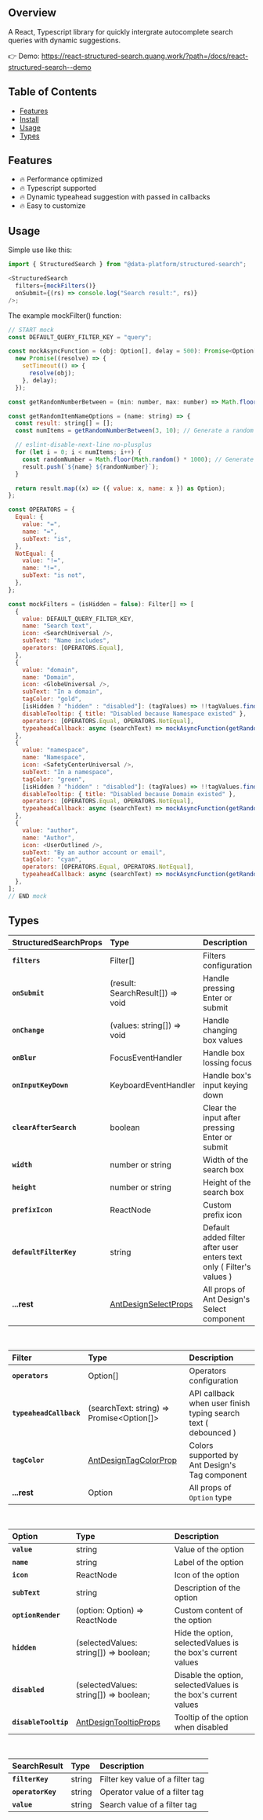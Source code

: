 ## Overview

A React, Typescript library for quickly intergrate autocomplete search queries with dynamic suggestions.

👉 Demo: https://react-structured-search.quang.work/?path=/docs/react-structured-search--demo

## Table of Contents

- [Features](#features)
- [Install](#install)
- [Usage](#usage)
- [Types](#types)

## Features

- 🔥 Performance optimized
- 🔥 Typescript supported
- 🔥 Dynamic typeahead suggestion with passed in callbacks
- 🔥 Easy to customize

## Usage

Simple use like this:

```js
import { StructuredSearch } from "@data-platform/structured-search";

<StructuredSearch
  filters={mockFilters()}
  onSubmit={(rs) => console.log("Search result:", rs)}
/>;
```

The example mockFilter() function:

```js
// START mock
const DEFAULT_QUERY_FILTER_KEY = "query";

const mockAsyncFunction = (obj: Option[], delay = 500): Promise<Option[]> =>
  new Promise((resolve) => {
    setTimeout(() => {
      resolve(obj);
    }, delay);
  });

const getRandomNumberBetween = (min: number, max: number) => Math.floor(Math.random() * (max - min + 1) + min);

const getRandomItemNameOptions = (name: string) => {
  const result: string[] = [];
  const numItems = getRandomNumberBetween(3, 10); // Generate a random number of items between 0 and 9

  // eslint-disable-next-line no-plusplus
  for (let i = 0; i < numItems; i++) {
    const randomNumber = Math.floor(Math.random() * 1000); // Generate a random number between 0 and 999
    result.push(`${name} ${randomNumber}`);
  }

  return result.map((x) => ({ value: x, name: x }) as Option);
};

const OPERATORS = {
  Equal: {
    value: "=",
    name: "=",
    subText: "is",
  },
  NotEqual: {
    value: "!=",
    name: "!=",
    subText: "is not",
  },
};

const mockFilters = (isHidden = false): Filter[] => [
  {
    value: DEFAULT_QUERY_FILTER_KEY,
    name: "Search text",
    icon: <SearchUniversal />,
    subText: "Name includes",
    operators: [OPERATORS.Equal],
  },
  {
    value: "domain",
    name: "Domain",
    icon: <GlobeUniversal />,
    subText: "In a domain",
    tagColor: "gold",
    [isHidden ? "hidden" : "disabled"]: (tagValues) => !!tagValues.find((value) => value.startsWith("namespace")),
    disableTooltip: { title: "Disabled because Namespace existed" },
    operators: [OPERATORS.Equal, OPERATORS.NotEqual],
    typeaheadCallback: async (searchText) => mockAsyncFunction(getRandomItemNameOptions("Domain")),
  },
  {
    value: "namespace",
    name: "Namespace",
    icon: <SafetyCenterUniversal />,
    subText: "In a namespace",
    tagColor: "green",
    [isHidden ? "hidden" : "disabled"]: (tagValues) => !!tagValues.find((value) => value.startsWith("domain")), // hidden if Domain was selected
    disableTooltip: { title: "Disabled because Domain existed" },
    operators: [OPERATORS.Equal, OPERATORS.NotEqual],
    typeaheadCallback: async (searchText) => mockAsyncFunction(getRandomItemNameOptions("Namespace")),
  },
  {
    value: "author",
    name: "Author",
    icon: <UserOutlined />,
    subText: "By an author account or email",
    tagColor: "cyan",
    operators: [OPERATORS.Equal, OPERATORS.NotEqual],
    typeaheadCallback: async (searchText) => mockAsyncFunction(getRandomItemNameOptions("Author")),
  },
];
// END mock
```

## Types

| StructuredSearchProps  | Type                                                             | Description                                                          |
| :--------------------- | :--------------------------------------------------------------- | :------------------------------------------------------------------- |
| **`filters`**          | Filter[]                                                         | Filters configuration                                                |
| **`onSubmit`**         | (result: SearchResult[]) => void                                 | Handle pressing Enter or submit                                      |
| **`onChange`**         | (values: string[]) => void                                       | Handle changing box values                                           |
| **`onBlur`**           | FocusEventHandler                                                | Handle box lossing focus                                             |
| **`onInputKeyDown`**   | KeyboardEventHandler                                             | Handle box's input keying down                                       |
| **`clearAfterSearch`** | boolean                                                          | Clear the input after pressing Enter or submit                       |
| **`width`**            | number or string                                                 | Width of the search box                                              |
| **`height`**           | number or string                                                 | Height of the search box                                             |
| **`prefixIcon`**       | ReactNode                                                        | Custom prefix icon                                                   |
| **`defaultFilterKey`** | string                                                           | Default added filter after user enters text only ( Filter's values ) |
| **...rest**            | [AntDesignSelectProps](https://ant.design/components/select#api) | All props of Ant Design's Select component                           |

<br/>

| Filter                  | Type                                                                         | Description                                                    |
| :---------------------- | :--------------------------------------------------------------------------- | :------------------------------------------------------------- |
| **`operators`**         | Option[]                                                                     | Operators configuration                                        |
| **`typeaheadCallback`** | (searchText: string) => Promise<Option[]>                                    | API callback when user finish typing search text ( debounced ) |
| **`tagColor`**          | [AntDesignTagColorProp](https://ant.design/components/tag#tag-demo-colorful) | Colors supported by Ant Design's Tag component                 |
| **...rest**             | Option                                                                       | All props of `Option` type                                     |

<br/>

| Option               | Type                                                               | Description                                                    |
| :------------------- | :----------------------------------------------------------------- | :------------------------------------------------------------- |
| **`value`**          | string                                                             | Value of the option                                            |
| **`name`**           | string                                                             | Label of the option                                            |
| **`icon`**           | ReactNode                                                          | Icon of the option                                             |
| **`subText`**        | string                                                             | Description of the option                                      |
| **`optionRender`**   | (option: Option) => ReactNode                                      | Custom content of the option                                   |
| **`hidden`**         | (selectedValues: string[]) => boolean;                             | Hide the option, selectedValues is the box's current values    |
| **`disabled`**       | (selectedValues: string[]) => boolean;                             | Disable the option, selectedValues is the box's current values |
| **`disableTooltip`** | [AntDesignTooltipProps](https://ant.design/components/tooltip#api) | Tooltip of the option when disabled                            |

<br/>

| SearchResult      | Type   | Description                      |
| :---------------- | :----- | :------------------------------- |
| **`filterKey`**   | string | Filter key value of a filter tag |
| **`operatorKey`** | string | Operator value of a filter tag   |
| **`value`**       | string | Search value of a filter tag     |
